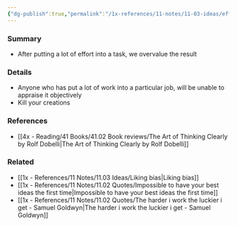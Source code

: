 ```yaml
---
{"dg-publish":true,"permalink":"/1x-references/11-notes/11-03-ideas/effort-justification/","title":"Effort justification","created":"2024-02-14T20:18:33.058+03:00","updated":"2024-02-14T20:18:33.058+03:00"}
---
```



### Summary
- After putting a lot of effort into a task, we overvalue the result

### Details
- Anyone who has put a lot of work into a particular job, will be unable to appraise it objectively
- Kill your creations

### References
- [[4x - Reading/41 Books/41.02 Book reviews/The Art of Thinking Clearly by Rolf Dobelli\|The Art of Thinking Clearly by Rolf Dobelli]]

### Related
- [[1x - References/11 Notes/11.03 Ideas/Liking bias\|Liking bias]]
- [[1x - References/11 Notes/11.02 Quotes/Impossible to have your best ideas the first time\|Impossible to have your best ideas the first time]]
- [[1x - References/11 Notes/11.02 Quotes/The harder i work the luckier i get - Samuel Goldwyn\|The harder i work the luckier i get - Samuel Goldwyn]]